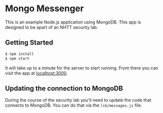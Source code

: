 Mongo Messenger
===============

This is an example Node.js application using MongoDB. This app is designed to
be apart of an NHTT security lab.

Getting Started
---------------

```bash
$ npm install
$ npm start
```

It will take up to a minute for the server to start running. From there you can
visit the app at [localhost:3000](http://localhost:3000).

Updating the connection to MongoDB
----------------------------------

During the course of the security lab you'll need to update the code that
connects to MongoDB. You can do that via the `lib/messages.js` file.
